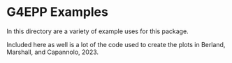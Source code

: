
# G4EPP Examples

In this directory are a variety of example uses for this package. 

Included here as well is a lot of the code used to create the plots in Berland, Marshall, and Capannolo, 2023.

